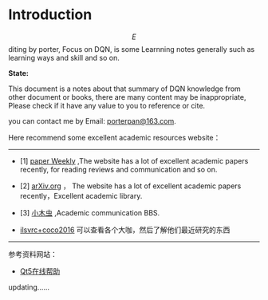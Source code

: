 # Introduction

$$E$$diting by porter, Focus on DQN, is some Learnning notes generally such as learning ways and skill and so on. 

**State:**

This document is a notes about that summary of DQN knowledge from other document or books, there are many content may be inappropriate, Please check if it have any value to you to reference or cite.


you can contact me by Email: porterpan@163.com. 

Here recommend some excellent academic resources website：

----

- [1] [paper Weekly](http://www.paperweekly.site/rank) ,The website has a lot of excellent academic papers recently, for reading reviews and communication and so on.

- [2] [arXiv.org](https://arxiv.org/) ， The website has a lot of excellent academic papers recently，Excellent academic library.

- [3] [小木虫](http://muchong.com/bbs/) ,Academic communication BBS.

- [ilsvrc+coco2016](http://image-net.org/challenges/ilsvrc+coco2016) 可以查看各个大咖，然后了解他们最近研究的东西
---



参考资料网站：

- [Qt5在线帮助](http://doc.qt.io/qt-5/qboxlayout.html)

updating......

